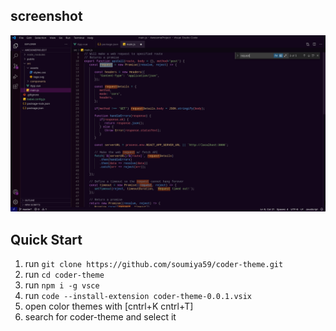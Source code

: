 ## screenshot

![screenshot](/screenshot.png)

## Quick Start

1. run `git clone https://github.com/soumiya59/coder-theme.git`
2. run `cd coder-theme`
3. run `npm i -g vsce`
4. run `code --install-extension coder-theme-0.0.1.vsix`
5. open color themes with [cntrl+K cntrl+T]
6. search for coder-theme and select it